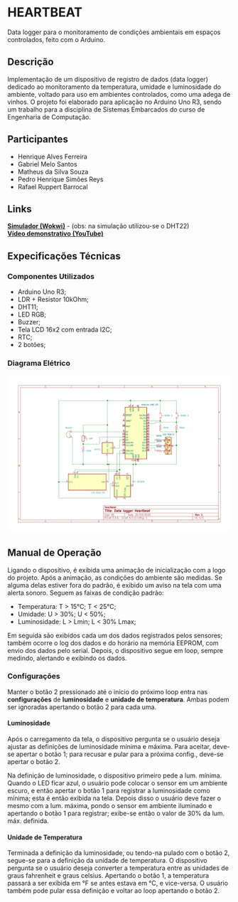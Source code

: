 # HEARTBEAT

Data logger para o monitoramento de condições ambientais em espaços controlados, feito com o Arduino.

## Descrição

Implementação de um dispositivo de registro de dados (data logger) dedicado ao monitoramento da temperatura, umidade e luminosidade do ambiente, voltado para uso em ambientes controlados, como uma adega de vinhos. O projeto foi elaborado para aplicação no Arduino Uno R3, sendo um trabalho para a disciplina de Sistemas Embarcados do curso de Engenharia de Computação.

## Participantes

- Henrique Alves Ferreira
- Gabriel Melo Santos
- Matheus da Silva Souza
- Pedro Henrique Simões Reys
- Rafael Ruppert Barrocal

## Links

**[Simulador (Wokwi)](https://wokwi.com/projects/424879193783436289)** - (obs: na simulação utilizou-se o DHT22)<br>
**[Vídeo demonstrativo (YouTube)](https://youtu.be/dED7r_SWD3M)** 

## Expecificações Técnicas

### Componentes Utilizados

- Arduino Uno R3;
- LDR + Resistor 10kOhm;
- DHT11;
- LED RGB;
- Buzzer;
- Tela LCD 16x2 com entrada I2C;
- RTC;
- 2 botões;

### Diagrama Elétrico

![Diagrama do data logger](/diagrama.png)

## Manual de Operação

Ligando o dispositivo, é exibida uma animação de inicialização com a logo do projeto. Após a animação, as condições do ambiente são medidas. Se alguma delas estiver fora do padrão, é exibido um aviso na tela com uma alerta sonoro. Seguem as faixas de condição padrão:

- Temperatura: T > 15°C; T < 25°C;
- Umidade: U > 30%; U < 50%;
- Luminosidade: L > Lmin; L < 30% Lmax;

Em seguida são exibidos cada um dos dados registrados pelos sensores; também ocorre o log dos dados e do horário na memória EEPROM, com envio dos dados pelo serial. Depois, o dispositivo segue em loop, sempre medindo, alertando e exibindo os dados.

### Configurações

Manter o botão 2 pressionado até o início do próximo loop entra nas **configurações** de **luminosidade** e **unidade de temperatura**. Ambas podem ser ignoradas apertando o botão 2 para cada uma.

#### Luminosidade

Após o carregamento da tela, o dispositivo pergunta se o usuário deseja ajustar as definições de luminosidade mínima e máxima. Para aceitar, deve-se apertar o botão 1; para recusar e pular para a próxima config., deve-se apertar o botão 2. 

Na definição de luminosidade, o dispositivo primeiro pede a lum. mínima. Quando o LED ficar azul, o usuário pode colocar o sensor em um ambiente escuro, e então apertar o botão 1 para registrar a luminosidade como mínima; esta é então exibida na tela. Depois disso o usuário deve fazer o mesmo com a lum. máxima, pondo o sensor em ambiente iluminado e apertando o botão 1 para registrar; exibe-se então o valor de 30% da lum. máx. definida.

#### Unidade de Temperatura

Terminada a definição da luminosidade, ou tendo-na pulado com o botão 2, segue-se para a definição da unidade de temperatura. O dispositivo pergunta se o usuário deseja converter a temperatura entre as unidades de graus fahrenheit e graus celsius. Apertando o botão 1, a temperatura passará a ser exibida em °F se antes estava em °C, e vice-versa. O usuário também pode pular essa definição e voltar ao loop apertando o botão 2.
